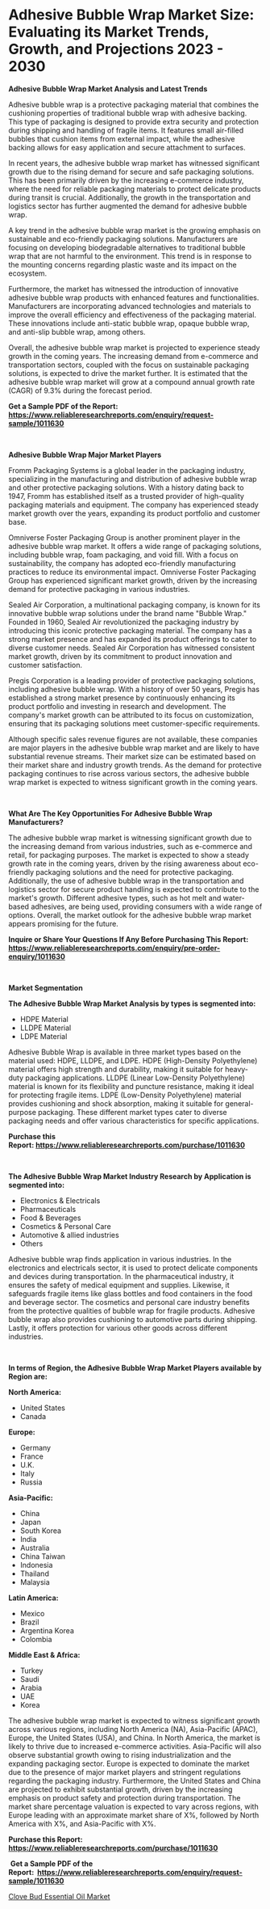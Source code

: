<p><h1>Adhesive Bubble Wrap Market Size: Evaluating its Market Trends, Growth, and Projections 2023 - 2030</h1></p><p><strong>Adhesive Bubble Wrap Market Analysis and Latest Trends</strong></p>
<p><p>Adhesive bubble wrap is a protective packaging material that combines the cushioning properties of traditional bubble wrap with adhesive backing. This type of packaging is designed to provide extra security and protection during shipping and handling of fragile items. It features small air-filled bubbles that cushion items from external impact, while the adhesive backing allows for easy application and secure attachment to surfaces.</p><p>In recent years, the adhesive bubble wrap market has witnessed significant growth due to the rising demand for secure and safe packaging solutions. This has been primarily driven by the increasing e-commerce industry, where the need for reliable packaging materials to protect delicate products during transit is crucial. Additionally, the growth in the transportation and logistics sector has further augmented the demand for adhesive bubble wrap.</p><p>A key trend in the adhesive bubble wrap market is the growing emphasis on sustainable and eco-friendly packaging solutions. Manufacturers are focusing on developing biodegradable alternatives to traditional bubble wrap that are not harmful to the environment. This trend is in response to the mounting concerns regarding plastic waste and its impact on the ecosystem.</p><p>Furthermore, the market has witnessed the introduction of innovative adhesive bubble wrap products with enhanced features and functionalities. Manufacturers are incorporating advanced technologies and materials to improve the overall efficiency and effectiveness of the packaging material. These innovations include anti-static bubble wrap, opaque bubble wrap, and anti-slip bubble wrap, among others.</p><p>Overall, the adhesive bubble wrap market is projected to experience steady growth in the coming years. The increasing demand from e-commerce and transportation sectors, coupled with the focus on sustainable packaging solutions, is expected to drive the market further. It is estimated that the adhesive bubble wrap market will grow at a compound annual growth rate (CAGR) of 9.3% during the forecast period.</p></p>
<p><strong>Get a Sample PDF of the Report:&nbsp; <a href="https://www.reliableresearchreports.com/enquiry/request-sample/1011630">https://www.reliableresearchreports.com/enquiry/request-sample/1011630</a></strong></p>
<p>&nbsp;</p>
<p><strong>Adhesive Bubble Wrap Major Market Players</strong></p>
<p><p>Fromm Packaging Systems is a global leader in the packaging industry, specializing in the manufacturing and distribution of adhesive bubble wrap and other protective packaging solutions. With a history dating back to 1947, Fromm has established itself as a trusted provider of high-quality packaging materials and equipment. The company has experienced steady market growth over the years, expanding its product portfolio and customer base.</p><p>Omniverse Foster Packaging Group is another prominent player in the adhesive bubble wrap market. It offers a wide range of packaging solutions, including bubble wrap, foam packaging, and void fill. With a focus on sustainability, the company has adopted eco-friendly manufacturing practices to reduce its environmental impact. Omniverse Foster Packaging Group has experienced significant market growth, driven by the increasing demand for protective packaging in various industries.</p><p>Sealed Air Corporation, a multinational packaging company, is known for its innovative bubble wrap solutions under the brand name "Bubble Wrap." Founded in 1960, Sealed Air revolutionized the packaging industry by introducing this iconic protective packaging material. The company has a strong market presence and has expanded its product offerings to cater to diverse customer needs. Sealed Air Corporation has witnessed consistent market growth, driven by its commitment to product innovation and customer satisfaction.</p><p>Pregis Corporation is a leading provider of protective packaging solutions, including adhesive bubble wrap. With a history of over 50 years, Pregis has established a strong market presence by continuously enhancing its product portfolio and investing in research and development. The company's market growth can be attributed to its focus on customization, ensuring that its packaging solutions meet customer-specific requirements.</p><p>Although specific sales revenue figures are not available, these companies are major players in the adhesive bubble wrap market and are likely to have substantial revenue streams. Their market size can be estimated based on their market share and industry growth trends. As the demand for protective packaging continues to rise across various sectors, the adhesive bubble wrap market is expected to witness significant growth in the coming years.</p></p>
<p>&nbsp;</p>
<p><strong>What Are The Key Opportunities For Adhesive Bubble Wrap Manufacturers?</strong></p>
<p><p>The adhesive bubble wrap market is witnessing significant growth due to the increasing demand from various industries, such as e-commerce and retail, for packaging purposes. The market is expected to show a steady growth rate in the coming years, driven by the rising awareness about eco-friendly packaging solutions and the need for protective packaging. Additionally, the use of adhesive bubble wrap in the transportation and logistics sector for secure product handling is expected to contribute to the market's growth. Different adhesive types, such as hot melt and water-based adhesives, are being used, providing consumers with a wide range of options. Overall, the market outlook for the adhesive bubble wrap market appears promising for the future.</p></p>
<p><strong>Inquire or Share Your Questions If Any Before Purchasing This Report: <a href="https://www.reliableresearchreports.com/enquiry/pre-order-enquiry/1011630">https://www.reliableresearchreports.com/enquiry/pre-order-enquiry/1011630</a></strong></p>
<p>&nbsp;</p>
<p><strong>Market Segmentation</strong></p>
<p><strong>The Adhesive Bubble Wrap Market Analysis by types is segmented into:</strong></p>
<p><ul><li>HDPE Material</li><li>LLDPE Material</li><li>LDPE Material</li></ul></p>
<p><p>Adhesive Bubble Wrap is available in three market types based on the material used: HDPE, LLDPE, and LDPE. HDPE (High-Density Polyethylene) material offers high strength and durability, making it suitable for heavy-duty packaging applications. LLDPE (Linear Low-Density Polyethylene) material is known for its flexibility and puncture resistance, making it ideal for protecting fragile items. LDPE (Low-Density Polyethylene) material provides cushioning and shock absorption, making it suitable for general-purpose packaging. These different market types cater to diverse packaging needs and offer various characteristics for specific applications.</p></p>
<p><strong>Purchase this Report:&nbsp;<a href="https://www.reliableresearchreports.com/purchase/1011630">https://www.reliableresearchreports.com/purchase/1011630</a></strong></p>
<p>&nbsp;</p>
<p><strong>The Adhesive Bubble Wrap Market Industry Research by Application is segmented into:</strong></p>
<p><ul><li>Electronics & Electricals</li><li>Pharmaceuticals</li><li>Food & Beverages</li><li>Cosmetics & Personal Care</li><li>Automotive & allied industries</li><li>Others</li></ul></p>
<p><p>Adhesive bubble wrap finds application in various industries. In the electronics and electricals sector, it is used to protect delicate components and devices during transportation. In the pharmaceutical industry, it ensures the safety of medical equipment and supplies. Likewise, it safeguards fragile items like glass bottles and food containers in the food and beverage sector. The cosmetics and personal care industry benefits from the protective qualities of bubble wrap for fragile products. Adhesive bubble wrap also provides cushioning to automotive parts during shipping. Lastly, it offers protection for various other goods across different industries.</p></p>
<p>&nbsp;</p>
<p><strong>In terms of Region, the Adhesive Bubble Wrap Market Players available by Region are:</strong></p>
<p>
    <p> <strong> North America: </strong>
        <ul>
            <li>United States</li>
            <li>Canada</li>
        </ul>
        </p> 
    <p> <strong> Europe: </strong>
        <ul>
            <li>Germany</li>
            <li>France</li>
            <li>U.K.</li>
            <li>Italy</li>
            <li>Russia</li>
        </ul>
        </p> 
    <p> <strong> Asia-Pacific: </strong>
        <ul>
            <li>China</li>
            <li>Japan</li>
            <li>South Korea</li>
            <li>India</li>
            <li>Australia</li>
            <li>China Taiwan</li>
            <li>Indonesia</li>
            <li>Thailand</li>
            <li>Malaysia</li>
        </ul>
        </p> 
    <p> <strong> Latin America: </strong>
        <ul>
            <li>Mexico</li>
            <li>Brazil</li>
            <li>Argentina Korea</li>
            <li>Colombia</li>
        </ul>
        </p> 
    <p> <strong> Middle East & Africa: </strong>
        <ul>
            <li>Turkey</li>
            <li>Saudi</li>
            <li>Arabia</li>
            <li>UAE</li>
            <li>Korea</li>
        </ul>
    </p>
    </p>
<p><p>The adhesive bubble wrap market is expected to witness significant growth across various regions, including North America (NA), Asia-Pacific (APAC), Europe, the United States (USA), and China. In North America, the market is likely to thrive due to increased e-commerce activities. Asia-Pacific will also observe substantial growth owing to rising industrialization and the expanding packaging sector. Europe is expected to dominate the market due to the presence of major market players and stringent regulations regarding the packaging industry. Furthermore, the United States and China are projected to exhibit substantial growth, driven by the increasing emphasis on product safety and protection during transportation. The market share percentage valuation is expected to vary across regions, with Europe leading with an approximate market share of X%, followed by North America with X%, and Asia-Pacific with X%.</p></p>
<p><strong>Purchase this Report: <a href="https://www.reliableresearchreports.com/purchase/1011630">https://www.reliableresearchreports.com/purchase/1011630</a></strong></p>
<p>&nbsp;<strong>Get a Sample PDF of the Report:&nbsp;&nbsp;<a href="https://www.reliableresearchreports.com/enquiry/request-sample/1011630">https://www.reliableresearchreports.com/enquiry/request-sample/1011630</a></strong></p>
<p><strong></strong></p>
<p><p><a href="https://github.com/NorbertYates/Market-Research-Report-List-2/blob/main/clove-bud-essential-oil-market.md">Clove Bud Essential Oil Market</a></p></p>
